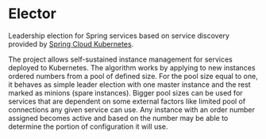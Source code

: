 # Elector
Leadership election for Spring services based on service discovery provided by [Spring Cloud Kubernetes](https://spring.io/projects/spring-cloud-kubernetes).

The project allows self-sustained instance management for services deployed to Kubernetes.
The algorithm works by applying to new instances ordered numbers from a pool of defined size.
For the pool size equal to one, it behaves as simple leader election with one master instance and the rest marked as minions (spare instances).
Bigger pool sizes can be used for services that are dependent on some external factors like limited pool of connections any given service can use.
Any instance with an order number assigned becomes active and based on the number may be able to determine the portion of configuration it will use.
